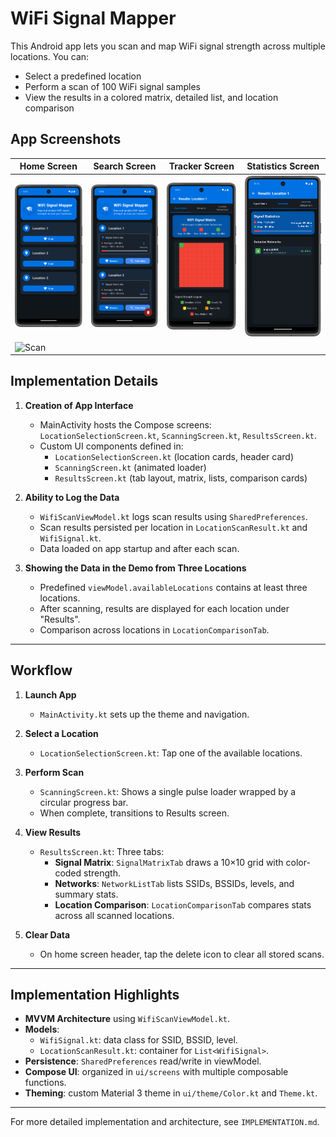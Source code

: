 # WiFi Signal Mapper

This Android app lets you scan and map WiFi signal strength across multiple locations. You can:
- Select a predefined location
- Perform a scan of 100 WiFi signal samples
- View the results in a colored matrix, detailed list, and location comparison

## App Screenshots
| Home Screen | Search Screen | Tracker Screen | Statistics Screen |
|-|-|-|-|
| ![Home](/Screenshots/Home.png) | ![Home2](/Screenshots/Home2.png) |![Matrix](/Screenshots/Matrix.png)| ![Networks](/Screenshots/Networks.png)|
![Scan](/Screenshots/Scan.gif) |

## Implementation Details

1. **Creation of App Interface**
   - MainActivity hosts the Compose screens: `LocationSelectionScreen.kt`, `ScanningScreen.kt`, `ResultsScreen.kt`.
   - Custom UI components defined in:
     - `LocationSelectionScreen.kt` (location cards, header card)
     - `ScanningScreen.kt` (animated loader)
     - `ResultsScreen.kt` (tab layout, matrix, lists, comparison cards)

2. **Ability to Log the Data**
   - `WifiScanViewModel.kt` logs scan results using `SharedPreferences`.
   - Scan results persisted per location in `LocationScanResult.kt` and `WifiSignal.kt`.
   - Data loaded on app startup and after each scan.

3. **Showing the Data in the Demo from Three Locations**
   - Predefined `viewModel.availableLocations` contains at least three locations.
   - After scanning, results are displayed for each location under "Results".
   - Comparison across locations in `LocationComparisonTab`.

---

## Workflow

1. **Launch App**
   - `MainActivity.kt` sets up the theme and navigation.

2. **Select a Location**
   - `LocationSelectionScreen.kt`: Tap one of the available locations.

3. **Perform Scan**
   - `ScanningScreen.kt`: Shows a single pulse loader wrapped by a circular progress bar.
   - When complete, transitions to Results screen.

4. **View Results**
   - `ResultsScreen.kt`: Three tabs:
     - **Signal Matrix**: `SignalMatrixTab` draws a 10×10 grid with color-coded strength.
     - **Networks**: `NetworkListTab` lists SSIDs, BSSIDs, levels, and summary stats.
     - **Location Comparison**: `LocationComparisonTab` compares stats across all scanned locations.

5. **Clear Data**
   - On home screen header, tap the delete icon to clear all stored scans.

---

## Implementation Highlights

- **MVVM Architecture** using `WifiScanViewModel.kt`.
- **Models**:
  - `WifiSignal.kt`: data class for SSID, BSSID, level.
  - `LocationScanResult.kt`: container for `List<WifiSignal>`.
- **Persistence**: `SharedPreferences` read/write in viewModel.
- **Compose UI**: organized in `ui/screens` with multiple composable functions.
- **Theming**: custom Material 3 theme in `ui/theme/Color.kt` and `Theme.kt`.

---

For more detailed implementation and architecture, see `IMPLEMENTATION.md`. 
